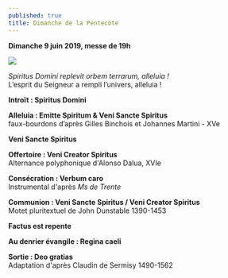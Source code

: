 ```yaml
---
published: true
title: Dimanche de la Pentecôte
---
```

**Dimanche 9 juin 2019, messe de 19h**  

![]({{site.baseurl}}/images/Pentec%C3%B4te%20Ps%20Hunter.jpg)

*Spiritus Domini replevit orbem terrarum, alleluia !*  
L’esprit du Seigneur a rempli l’univers, alleluia !

**Introït : Spiritus Domini**

**Alleluia : Emitte Spiritum & Veni Sancte Spiritus**  
faux-bourdons d’après Gilles Binchois et Johannes Martini - XVe

**Veni Sancte Spiritus**

**Offertoire : Veni Creator Spiritus**  
Alternance polyphonique d'Alonso Dalua, XVIe

**Consécration : Verbum caro**  
Instrumental d'après *Ms de Trente*

**Communion : Veni Sancte Spiritus / Veni Creator Spiritus**  
Motet pluritextuel de John Dunstable 1390-1453

**Factus est repente**

**Au denrier évangile : Regina caeli**

**Sortie : Deo gratias**  
Adaptation d'après Claudin de Sermisy 1490-1562
